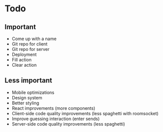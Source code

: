# Todo

## Important

- Come up with a name
- Git repo for client
- Git repo for server
- Deployment
- Fill action
- Clear action

## Less important

- Mobile optimizations
- Design system
- Better styling
- React improvements (more components)
- Client-side code quality improvements (less spaghetti with roomsocket)
- Improve guessing interaction (enter sends)
- Server-side code quality improvements (less spaghetti)
